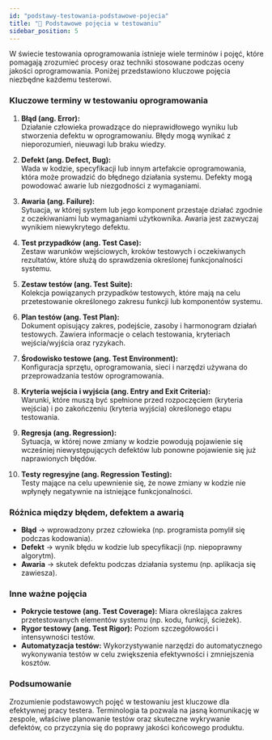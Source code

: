 ```yaml
---
id: "podstawy-testowania-podstawowe-pojecia"
title: "📘 Podstawowe pojęcia w testowaniu"
sidebar_position: 5
---
```


W świecie testowania oprogramowania istnieje wiele terminów i pojęć, które pomagają zrozumieć procesy oraz techniki stosowane podczas oceny jakości oprogramowania. Poniżej przedstawiono kluczowe pojęcia niezbędne każdemu testerowi.

### Kluczowe terminy w testowaniu oprogramowania

1. **Błąd (ang. Error):**  
   Działanie człowieka prowadzące do nieprawidłowego wyniku lub stworzenia defektu w oprogramowaniu. Błędy mogą wynikać z nieporozumień, nieuwagi lub braku wiedzy.

2. **Defekt (ang. Defect, Bug):**  
   Wada w kodzie, specyfikacji lub innym artefakcie oprogramowania, która może prowadzić do błędnego działania systemu. Defekty mogą powodować awarie lub niezgodności z wymaganiami.

3. **Awaria (ang. Failure):**  
   Sytuacja, w której system lub jego komponent przestaje działać zgodnie z oczekiwaniami lub wymaganiami użytkownika. Awaria jest zazwyczaj wynikiem niewykrytego defektu.

4. **Test przypadków (ang. Test Case):**  
   Zestaw warunków wejściowych, kroków testowych i oczekiwanych rezultatów, które służą do sprawdzenia określonej funkcjonalności systemu.

5. **Zestaw testów (ang. Test Suite):**  
   Kolekcja powiązanych przypadków testowych, które mają na celu przetestowanie określonego zakresu funkcji lub komponentów systemu.

6. **Plan testów (ang. Test Plan):**  
   Dokument opisujący zakres, podejście, zasoby i harmonogram działań testowych. Zawiera informacje o celach testowania, kryteriach wejścia/wyjścia oraz ryzykach.

7. **Środowisko testowe (ang. Test Environment):**  
   Konfiguracja sprzętu, oprogramowania, sieci i narzędzi używana do przeprowadzania testów oprogramowania.

8. **Kryteria wejścia i wyjścia (ang. Entry and Exit Criteria):**  
   Warunki, które muszą być spełnione przed rozpoczęciem (kryteria wejścia) i po zakończeniu (kryteria wyjścia) określonego etapu testowania.

9. **Regresja (ang. Regression):**  
   Sytuacja, w której nowe zmiany w kodzie powodują pojawienie się wcześniej niewystępujących defektów lub ponowne pojawienie się już naprawionych błędów.

10. **Testy regresyjne (ang. Regression Testing):**  
    Testy mające na celu upewnienie się, że nowe zmiany w kodzie nie wpłynęły negatywnie na istniejące funkcjonalności.

### Różnica między błędem, defektem a awarią

- **Błąd** → wprowadzony przez człowieka (np. programista pomylił się podczas kodowania).  
- **Defekt** → wynik błędu w kodzie lub specyfikacji (np. niepoprawny algorytm).  
- **Awaria** → skutek defektu podczas działania systemu (np. aplikacja się zawiesza).

### Inne ważne pojęcia

- **Pokrycie testowe (ang. Test Coverage):** Miara określająca zakres przetestowanych elementów systemu (np. kodu, funkcji, ścieżek).
- **Rygor testowy (ang. Test Rigor):** Poziom szczegółowości i intensywności testów.
- **Automatyzacja testów:** Wykorzystywanie narzędzi do automatycznego wykonywania testów w celu zwiększenia efektywności i zmniejszenia kosztów.

### Podsumowanie

Zrozumienie podstawowych pojęć w testowaniu jest kluczowe dla efektywnej pracy testera. Terminologia ta pozwala na jasną komunikację w zespole, właściwe planowanie testów oraz skuteczne wykrywanie defektów, co przyczynia się do poprawy jakości końcowego produktu.
